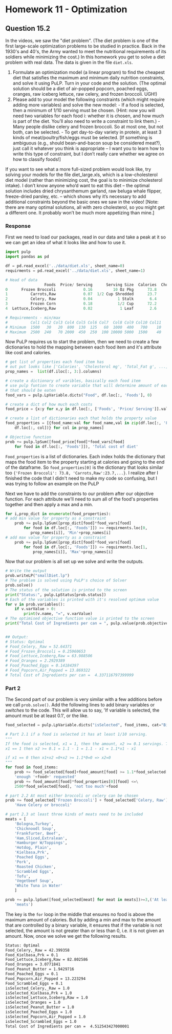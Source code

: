 # Homework 11 - Optimization
## Question 15.2
In the videos, we saw the "diet problem". (The diet problem is one of the first large-scale optimization
problems to be studied in practice. Back in the 1930's and 40's, the Army wanted to meet the nutritional
requirements of its soldiers while minimizing the cost.) In this homework you get to solve a diet problem
with real data. The data is given in the file `diet.xls`.
  
  1. Formulate an optimization model (a linear program) to find the cheapest diet that satisfies the
maximum and minimum daily nutrition constraints, and solve it using PuLP. Turn in your code
and the solution. (The optimal solution should be a diet of air-popped popcorn, poached eggs,
oranges, raw iceberg lettuce, raw celery, and frozen broccoli. UGH!)
  2. Please add to your model the following constraints (which might require adding more variables)
and solve the new model:
    - If a food is selected, then a minimum of 1/10 serving must be chosen. (Hint: now you will
need two variables for each food i: whether it is chosen, and how much is part of the diet.
You’ll also need to write a constraint to link them.)
    - Many people dislike celery and frozen broccoli. So at most one, but not both, can be
selected.
    - To get day-to-day variety in protein, at least 3 kinds of meat/poultry/fish/eggs must be
selected. [If something is ambiguous (e.g., should bean-and-bacon soup be considered
meat?), just call it whatever you think is appropriate – I want you to learn how to write this
type of constraint, but I don’t really care whether we agree on how to classify foods!]

If you want to see what a more full-sized problem would look like, try solving your models for the file
diet\_large.xls, which is a low-cholesterol diet model (rather than minimizing cost, the goal is to
minimize cholesterol intake). I don’t know anyone who’d want to eat this diet – the optimal solution
includes dried chrysanthemum garland, raw beluga whale flipper, freeze-dried parsley, etc. – which
shows why it’s necessary to add additional constraints beyond the basic ones we saw in the video!
[Note: there are many optimal solutions, all with zero cholesterol, so you might get a different one.
It probably won’t be much more appetizing than mine.]

### Response
First we need to load our packages, read in our data and take a peak at it so we
can get an idea of what it looks like and how to use it.

```python
import pulp
import pandas as pd

df = pd.read_excel('../data/diet.xls', sheet_name=0)
requirments = pd.read_excel('../data/diet.xls', sheet_name=1)

# Head of data
                 Foods  Price/ Serving      Serving Size  Calories  Cholesterol mg  Total_Fat g  Sodium mg  Carbohydrates g  Dietary_Fiber g  Protein g  Vit_A IU  Vit_C IU  Calcium mg  Iron mg
0      Frozen Broccoli            0.16         10 Oz Pkg      73.8             0.0          0.8       68.2             13.6              8.5        8.0    5867.4     160.2       159.0      2.3
1          Carrots,Raw            0.07  1/2 Cup Shredded      23.7             0.0          0.1       19.2              5.6              1.6        0.6   15471.0       5.1        14.9      0.3
2          Celery, Raw            0.04           1 Stalk       6.4             0.0          0.1       34.8              1.5              0.7        0.3      53.6       2.8        16.0      0.2
3          Frozen Corn            0.18           1/2 Cup      72.2             0.0          0.6        2.5             17.1              2.0        2.5     106.6       5.2         3.3      0.3
4  Lettuce,Iceberg,Raw            0.02            1 Leaf       2.6             0.0          0.0        1.8              0.4              0.3        0.2      66.0       0.8         3.8      0.1

# Requirements - min/max
#          Col1 Col2 Col3 Col4 Col5 Col6 Col7  Col8 Col9 Col10 Col11
# Minimum  1500   30   20  800  130  125   60  1000  400   700    10
# Maximum  2500  240   70 2000  450  250  100 10000 5000  1500    40
```
Now PuLP requires us to start the problem, then we need to create a few
dictionaries to hold the mapping between each food item and it's attribute like
cost and calories.

```python
# get list of properties each food item has
# out put looks like ['Calories', 'Cholesterol mg', 'Total_Fat g', ...]
prop_names =  list(df.iloc[:, 3:].columns)

# create a dictionary of varibles, basically each food item
# use pulp funtion to create variable that will determine amount of each food
# that should be eaten
food_vars = pulp.LpVariable.dicts("Food", df.loc[:, 'Foods'], 0)

# create a dict of how much each costs
food_price = {x:y for x,y in df.loc[:, ['Foods', 'Price/ Serving']].values}

# create a list of dictionaries each that holds the property value
food_properties = [{food_name:val for food_name,val in zip(df.loc[:, 'Foods'],
    df.loc[:, col])} for col in prop_names]

# Objective function
prob += pulp.lpSum([food_price[food]*food_vars[food] 
    for food in df.loc[:, 'Foods']]), 'Total cost of diet'
```

`Food_properties` is a list of dictionaries. Each index holds the dictionary
that maps the food item to the property starting at calories and going to the
end of the dataframe. So `food_properties[0]` is the dictionary that looks
similar too `{'Frozen Broccoli': 73.8, 'Carrots,Raw':23.7,...}`. I realize after
I finished the code that I didn't need to make my code so confusing, but I was
trying to follow an example on the PuLP 

Next we have to add the constraints to our problem after our objective function.
For each attribute we'll need to sum all of the food's properties together and
then apply a max and a min. 

```python
for i,prop_dict in enumerate(food_properties):
# add min value for property as a constraint
    prob += pulp.lpSum([prop_dict[food]*food_vars[food] 
        for food in df.loc[:, 'Foods']]) >= requirments.loc[0, 
           prop_names[i]], 'Min'+prop_names[i]
# add max value for property as a constraint
    prob += pulp.lpSum([prop_dict[food]*food_vars[food] 
        for food in df.loc[:, 'Foods']]) <= requirments.loc[1,
            prop_names[i]], 'Max'+prop_names[i]
```
Now that our problem is all set up we solve and write the outputs.

```python
# Write the output
prob.writeLP("smallDiet.lp")
# The problem is solved using PuLP's choice of Solver
prob.solve()
# The status of the solution is printed to the screen
print("Status:", pulp.LpStatus[prob.status])
# Each of the variables is printed with it's resolved optimum value
for v in prob.variables():
    if v.varValue > 0:
        print(v.name, "=", v.varValue)
# The optimised objective function value is printed to the screen
print("Total Cost of Ingredients per can = ", pulp.value(prob.objective))


## Output:
# Status: Optimal
# Food_Celery,_Raw = 52.64371
# Food_Frozen_Broccoli = 0.25960653
# Food_Lettuce,Iceberg,Raw = 63.988506
# Food_Oranges = 2.2929389
# Food_Poached_Eggs = 0.14184397
# Food_Popcorn,Air_Popped = 13.869322
# Total Cost of Ingredients per can =  4.337116797399999
```

### Part 2
The Second part of our problem is very similar with a few additions before we
call `prob.solve()`. Add the following lines to add binary variables or 
_switches_ to the code. This will allow us to say, 'If variable is selected, the
amount must be at least 0.1', or the like. 

```python
food_selected = pulp.LpVariable.dicts("isSelected", food_items, cat="Binary")

# Part 2.1 if a food is selected it has at least 1/10 serving. 
"""
If the food is selected, x1 = 1, then the amount, x2 >= 0.1 servings. Thus, if
x1 == 1 then x2 >= 0.1 = 1.1 - 1 = 1.1 - x1 = 1.1*x1 - x1

if x1 == 0 then x1+x2 =0+x2 >= 1.1*0=0 => x2=0
"""
for food in food_items:
    prob += food_selected[food]+food_amount[food] >= 1.1*food_selected[food], \
    'enough '+food+' requested'
    prob += food_amount[food]*food_properties[0][food] <=\
    2500*food_selected[food], 'not too much'+food

# part 2.2 At most either broccoli or celery can be chosen 
prob += food_selected['Frozen Broccoli'] + food_selected['Celery, Raw']  <=1,\
    'Have Celery or broccoli'

# part 2.3 at least three kinds of meats need to be included
meats = [
    'Bologna,Turkey', 
    'Chicknoodl Soup', 
    'Frankfurter, Beef', 
    'Ham,Sliced,Extralean', 
    'Hamburger W/Toppings', 
    'Hotdog, Plain', 
    'Kielbasa,Prk', 
    'Poached Eggs', 
    'Pork', 
    'Roasted Chicken', 
    'Scrambled Eggs', 
    'Tofu', 
    'Vegetbeef Soup', 
    'White Tuna in Water'
    ] 

prob += pulp.lpSum([food_selected[meat] for meat in meats])>=3,('At least three'
    'meats')
```
The key is the `for` loop in the middle that ensures no food is above the
maximum amount of calories. But by adding a min and max to the amount that are
controlled by a binary variable, it ensures that if the variable is not
selected, the amount is not greater than or less than 0, i.e. it is not given an
amount. Now, once we solve we get the following results. 

```sh
Status: Optimal
Food_Celery,_Raw = 42.399358
Food_Kielbasa,Prk = 0.1
Food_Lettuce,Iceberg,Raw = 82.802586
Food_Oranges = 3.0771841
Food_Peanut_Butter = 1.9429716
Food_Poached_Eggs = 0.1
Food_Popcorn,Air_Popped = 13.223294
Food_Scrambled_Eggs = 0.1
isSelected_Celery,_Raw = 1.0
isSelected_Kielbasa,Prk = 1.0
isSelected_Lettuce,Iceberg,Raw = 1.0
isSelected_Oranges = 1.0
isSelected_Peanut_Butter = 1.0
isSelected_Poached_Eggs = 1.0
isSelected_Popcorn,Air_Popped = 1.0
isSelected_Scrambled_Eggs = 1.0
Total Cost of Ingredients per can =  4.512543427000001
```
